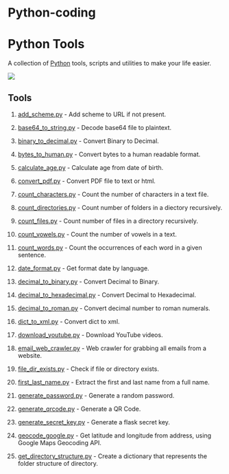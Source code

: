 # Python-coding
# Python Tools

A collection of [Python](https://www.python.org) tools, scripts and utilities to make your life easier.

<img src="python _coding.jas">

## Tools

1. [add_scheme.py](tools/add_scheme.py) - Add scheme to URL if not present.

1. [base64_to_string.py](tools/base64_to_string.py) - Decode base64 file to plaintext.

1. [binary_to_decimal.py](tools/binary_to_decimal.py) - Convert Binary to Decimal.

1. [bytes_to_human.py](tools/bytes_to_human.py) - Convert bytes to a human readable format.

1. [calculate_age.py](tools/calculate_age.py) - Calculate age from date of birth.

1. [convert_pdf.py](tools/convert_pdf.py) - Convert PDF file to text or html.

1. [count_characters.py](tools/count_characters.py) - Count the number of characters in a text file.

1. [count_directories.py](tools/count_directories.py) - Count number of folders in a diectory recursively.

1. [count_files.py](tools/count_files.py) - Count number of files in a directory recursively.

1. [count_vowels.py](tools/count_vowels.py) - Count the number of vowels in a text.

1. [count_words.py](tools/count_words.py) - Count the occurrences of each word in a given sentence.

1. [date_format.py](tools/date_format.py) - Get format date by language.

1. [decimal_to_binary.py](tools/decimal_to_binary.py) - Convert Decimal to Binary.

1. [decimal_to_hexadecimal.py](tools/decimal_to_hexadecimal.py) - Convert Decimal to Hexadecimal.

1. [decimal_to_roman.py](tools/decimal_to_roman.py) - Convert decimal number to roman numerals.

1. [dict_to_xml.py](tools/dict_to_xml.py) - Convert dict to xml.

1. [download_youtube.py](tools/download_youtube.py) - Download YouTube videos.

1. [email_web_crawler.py](tools/email_web_crawler.py) - Web crawler for grabbing all emails from a website.

1. [file_dir_exists.py](tools/file_dir_exists.py) - Check if file or directory exists.

1. [first_last_name.py](tools/first_last_name.py) - Extract the first and last name from a full name.

1. [generate_password.py](tools/generate_password.py) - Generate a random password.

1. [generate_qrcode.py](tools/generate_qrcode.py) - Generate a QR Code.

1. [generate_secret_key.py](tools/generate_secret_key.py) - Generate a flask secret key.

1. [geocode_google.py](tools/geocode_google.py) - Get latitude and longitude from address, using Google Maps Geocoding API.

1. [get_directory_structure.py](tools/get_directory_structure.py) - Create a dictionary that represents the folder structure of directory.

